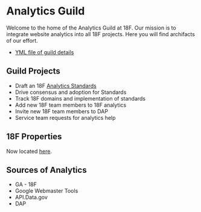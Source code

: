 # Analytics Guild

Welcome to the home of the Analytics Guild at 18F. Our mission is to integrate website analytics into all 18F projects. Here you will find archifacts of our effort.

* [YML file of guild details](https://github.com/18F/data-private/tree/master/working_groups)

## Guild Projects
* Draft an 18F [Analytics Standards](https://github.com/18F/analytics-standards)
* Drive consensus and adoption for Standards
* Track 18F domains and implementation of standards
* Add new 18F team members to 18F analytics
* Invite new 18F team members to DAP
* Service team requests for analytics help

## 18F Properties

Now located [here](https://github.com/18F/analytics/blob/master/status-tracking.md).

## Sources of Analytics
* GA - 18F
* Google Webmaster Tools
* API.Data.gov
* DAP
